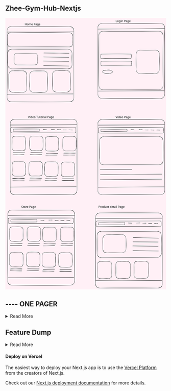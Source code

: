 ## Zhee-Gym-Hub-Nextjs
![Design](public/gymhub-wireframe.svg)

## ---- ONE PAGER  
<details>
<summary> Read More </summary>

### What is Zheé- Gym-Hub?

Zheé Hub is a one-stop hub for persons who want to live healthily. This e-commerce website will have a page with tutorials where people can work out based on their goals/target area, A store for persons who want to purchase clothing/apparel. Customers can sign into their accounts to see their progress, account details, and order history. A stretch goal is to add a blog where people can share tips and recommendations for others to learn from and a recommended diet page.

### Why Zheé- Gym-Hub? 
During covid, many people developed unhealthy eating and exercise habits, resulting in many people becoming weighed. Post covid, some people went on different healthy journeys to lose that weight and stay fit. While people embark on this healthy journey, Zheé- Gym-Hub will provide all their needs, workout, diet, and more to encourage others to start getting healthy.

### Measuring Sucess
To measure the website's success, we will allow users to share their feedback on the website. We will also measure what products/features customers enjoy. The MVP contains the tutorials, store, shopping cart, and account. We will include our stretch goals based on the timeframe and how well users want the website.

### Who is the Target Audience? 
The target audience are persons who are interested in working out and eating health, or persons who just want to maintain and healthy life style.This include all genders, ranginging from age 12 upwards.

</details>


## Feature Dump  

<details>
<summary> Read More </summary>

- Feature : User Account
    - User Story: As a teenage I was to be able to add items to my cart and comeback in a few weeks when I have acquired to money.

- Feature : Password authentication
    - User Story: As someone previously hack I want to ensure that my information is safely secured.

- Feature : Payment Options integrated
    - User Story: As a mom, I avoid having my cards with me so I dont lose them, i would like to have the option pay for products in my account and to be able to store payment.

- Feature : Blog (file sharing)
    - User Story: As someone who is new to working out I want to be able to learn from other persons. 

- Feature : Video player
    - User Story: As a busy studentI would like to have watch pre-categored workout videos specific to my goals recorded by proffessionals. I would like to have a Ads freevidoe watching experience.

- Feature : Video Recommendation
    - User Story: As someone who is new to working out i would like to see recommended videos based on my target goals given to me after i have complete one.

- Feature : Video Download
    - User Story: I would like to be able to watch videos from my device in cases where I am not able to access the website. 

- Feature : Mobile Phone Implementation
    - User Story: I would like to also get access to my account via my phne for times when I am on the go.

- Feature : clothing Recommendations
    - User Story:

- Feature : Clothing Review Option
    - User Story:
    
- Feature : Clothing Review Option
    - User Story:

- Feature : Diet Recommendation

- Feature : Chat Bot (Chat GPT)
    - User Story:

- Feature : Search bar 

- Feature : Filter Products

</details>

#### Deploy on Vercel

The easiest way to deploy your Next.js app is to use the [Vercel Platform](https://vercel.com/new?utm_medium=default-template&filter=next.js&utm_source=create-next-app&utm_campaign=create-next-app-readme) from the creators of Next.js.

Check out our [Next.js deployment documentation](https://nextjs.org/docs/deployment) for more details.


